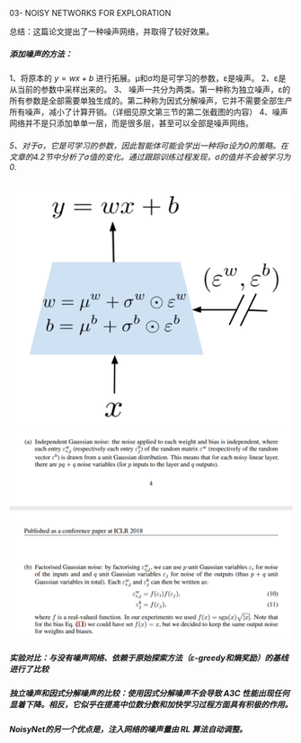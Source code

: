 03- NOISY NETWORKS FOR EXPLORATION

总结：这篇论文提出了一种噪声网络，并取得了较好效果。

##### 添加噪声的方法：
1、将原本的 $y = wx + b$ 进行拓展。μ和σ均是可学习的参数，ε是噪声。
2、ε是从当前的参数中采样出来的。
3、 噪声一共分为两类。第一种称为独立噪声，ε的所有参数是全部需要单独生成的。第二种称为因式分解噪声，它并不需要全部生产所有噪声，减小了计算开销。（详细见原文第三节的第二张截图的内容）
4、噪声网络并不是只添加单单一层，而是很多层，甚至可以全部是噪声网络。
###### 5、对于σ，它是可学习的参数，因此智能体可能会学出一种将σ设为0的策略。在文章的4.2节中分析了σ值的变化。通过跟踪训练过程发现，σ的值并不会被学习为0.
![alt text](image-1.png)
![alt text](image-2.png)




##### 实验对比：与没有噪声网络、依赖于原始探索方法（ε-greedy和熵奖励）的基线进行了比较

##### 独立噪声和因式分解噪声的比较：使用因式分解噪声不会导致 A3C 性能出现任何显着下降。相反，它似乎在提高中位数分数和加快学习过程方面具有积极的作用。

##### NoisyNet的另一个优点是，注入网络的噪声量由 RL 算法自动调整。



